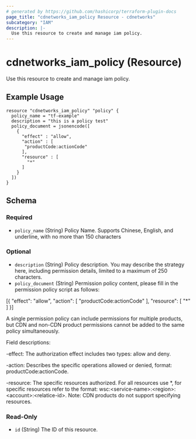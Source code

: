```yaml
---
# generated by https://github.com/hashicorp/terraform-plugin-docs
page_title: "cdnetworks_iam_policy Resource - cdnetworks"
subcategory: "IAM"
description: |-
  Use this resource to create and manage iam policy.
---
```


# cdnetworks_iam_policy (Resource)
Use this resource to create and manage iam policy.

## Example Usage

```hcl
resource "cdnetworks_iam_policy" "policy" {
  policy_name = "tf-example"
  description = "this is a policy test"
  policy_document = jsonencode([
    {
      "effect" : "allow",
      "action" : [
       "productCode:actionCode"
      ],
      "resource" : [
        "*"
      ]
    }
  ])
}

```



<!-- schema generated by tfplugindocs -->
## Schema

### Required

- `policy_name` (String) Policy Name. Supports Chinese, English, and underline, with no more than 150 characters

### Optional

- `description` (String) Policy description. You may describe the strategy here, including permission details, limited to a maximum of 250 characters.
- `policy_document` (String) Permission policy content, please fill in the permission policy script as follows:


[{
        \"effect\": \"allow\",
        \"action\": [
           \"productCode:actionCode\"
        ],
       \"resource\": [
           \"*\"
        ]
    }]


A single permission policy can include permissions for multiple products, but CDN and non-CDN product permissions cannot be added to the same policy simultaneously.

Field descriptions:

-effect: The authorization effect includes two types: allow and deny.

-action: Describes the specific operations allowed or denied,  format: productCode:actionCode.

-resource: The specific resources authorized. For all resources use *, for specific resources refer to the format: wsc:&lt;service-name&gt;:&lt;region&gt;:&lt;account&gt;:&lt;relatice-id&gt;. Note: CDN products do not support specifying resources.

### Read-Only

- `id` (String) The ID of this resource.

